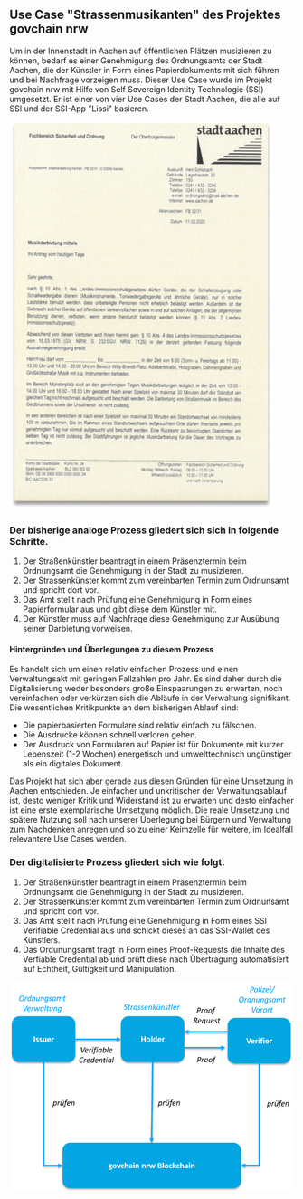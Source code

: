 ## Use Case "Strassenmusikanten" des Projektes govchain nrw

Um in der Innenstadt in Aachen auf öffentlichen Plätzen musizieren zu können, bedarf es einer Genehmigung des Ordnungsamts der Stadt Aachen, die der Künstler in Form eines Papierdokuments mit sich führen und bei Nachfrage vorzeigen muss. Dieser Use Case wurde im Projekt govchain nrw mit Hilfe von Self Sovereign Identity Technologie (SSI) umgesetzt. Er ist einer von vier Use Cases der Stadt Aachen, die alle auf SSI und der SSI-App "Lissi" basieren.  

![Strassenmusikanten-Formular](Images/Strassenmusikanten-Formular-01.png "Formular Strassenmusikanten")
  
### Der bisherige analoge Prozess gliedert sich sich in folgende Schritte.  

1. Der Straßenkünstler beantragt in einem Präsenztermin beim Ordnungsamt die Genehmigung in der Stadt zu musizieren.
2. Der Strassenkünster kommt zum vereinbarten Termin zum Ordnunsamt und spricht dort vor.
3. Das Amt stellt nach Prüfung eine Genehmigung in Form eines Papierformular aus und gibt diese dem Künstler mit.  
4. Der Künstler muss auf Nachfrage diese Genehmigung zur Ausübung seiner Darbietung vorweisen.  
  
#### Hintergründen und Überlegungen zu diesem Prozess 
Es handelt sich um einen relativ einfachen Prozess und einen Verwaltungsakt mit geringen Fallzahlen pro Jahr. Es sind daher durch die Digitalisierung weder besonders große Einspaarungen zu erwarten, noch vereinfachen oder verkürzen sich die Abläufe in der Verwaltung signifikant. Die wesentlichen Kritikpunkte an dem bisherigen Ablauf sind:  
- Die papierbasierten Formulare sind relativ einfach zu fälschen.
- Die Ausdrucke können schnell verloren gehen. 
- Der Ausdruck von Formularen auf Papier ist für Dokumente mit kurzer Lebenszeit (1-2 Wochen) energetisch und umwelttechnisch ungünstiger als ein digitales Dokument. 

Das Projekt hat sich aber gerade aus diesen Gründen für eine Umsetzung in Aachen entschieden. Je einfacher und unkritischer der Verwaltungsablauf ist, desto weniger Kritik und Widerstand ist zu erwarten und desto einfacher ist eine erste exemplarische Umsetzung möglich. Die reale Umsetzung und spätere Nutzung soll nach unserer Überlegung bei Bürgern und Verwaltung zum Nachdenken anregen und so zu einer Keimzelle für weitere, im Idealfall relevantere Use Cases werden.   
  
### Der digitalisierte Prozess gliedert sich wie folgt.  
1. Der Straßenkünstler beantragt in einem Präsenztermin beim Ordnungsamt die Genehmigung in der Stadt zu musizieren.
2. Der Strassenkünster kommt zum vereinbarten Termin zum Ordnunsamt und spricht dort vor.
3. Das Amt stellt nach Prüfung eine Genehmigung in Form eines SSI Verifiable Credential aus und schickt dieses an das SSI-Wallet des Künstlers.
4. Das Ordunungsamt fragt in Form eines Proof-Requests die Inhalte des Verfiable Credential ab und prüft diese nach Übertragung automatisiert auf Echtheit, Gültigkeit und Manipulation.  
  
  
![Strassenmusikanten-Datenmodell](Images/Strassenmusikanten-Datenmodell-01.png "Datenmodell Strassenmusikanten")  

